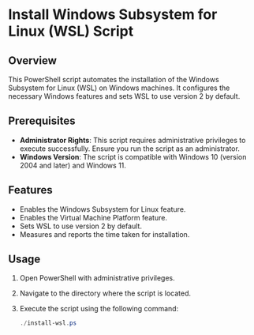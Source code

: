 # Install Windows Subsystem for Linux (WSL) Script

## Overview

This PowerShell script automates the installation of the Windows Subsystem for Linux (WSL) on Windows machines. It configures the necessary Windows features and sets WSL to use version 2 by default.

## Prerequisites

- **Administrator Rights**: This script requires administrative privileges to execute successfully. Ensure you run the script as an administrator.
- **Windows Version**: The script is compatible with Windows 10 (version 2004 and later) and Windows 11.

## Features

- Enables the Windows Subsystem for Linux feature.
- Enables the Virtual Machine Platform feature.
- Sets WSL to use version 2 by default.
- Measures and reports the time taken for installation.

## Usage

1. Open PowerShell with administrative privileges.
2. Navigate to the directory where the script is located.
3. Execute the script using the following command:

   ```powershell
   ./install-wsl.ps
